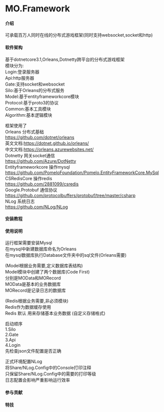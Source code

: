 # MO.Framework

#### 介绍
可承载百万人同时在线的分布式游戏框架(同时支持websocket,socket和http)  

#### 软件架构
基于dotnetcore3.1,Orleans,Dotnetty跨平台的分布式游戏框架  
模块分为:  
Login:登录服务器  
Api:http服务器  
Gate:支持socket和websocket  
Silo:基于Orleans的分布式服务  
Model:基于entityframeworkcore模块  
Protocol:基于proto3的协议  
Common:基本工具模块  
Algorithm:基本逻辑模块  

框架使用了  
Orleans 分布式基础  
https://github.com/dotnet/orleans  
英文文档:https://dotnet.github.io/orleans/  
中文文档:https://orleans.azurewebsites.net/  
Dotnetty 网关socket通信  
https://github.com/Azure/DotNetty  
Entityframeworkcore 操作mysql  
https://github.com/PomeloFoundation/Pomelo.EntityFrameworkCore.MySql  
CSRedisCore 操作redis  
https://github.com/2881099/csredis  
Google.Protobuf 通信协议  
https://github.com/protocolbuffers/protobuf/tree/master/csharp  
NLog 系统日志  
https://github.com/NLog/NLog  
#### 安装教程


#### 使用说明
运行框架需要安装Mysql  
在mysql中新建数据库命名为Orleans  
在mysql数据库执行Database文件夹中的sql文件(Orleans需要)  

(Model根据业务需要,定义数据库表结构)  
Model模块中创建了两个数据库(Code First)  
分别是MOData和MORecord  
MOData是基本的业务数据库  
MORecord是记录日志的数据库  

(Redis根据业务需要,非必须模块)  
Redis作为数据缓存使用  
Redis 默认 用来存储基本业务数据  (自定义存储格式)


启动顺序  
1.Silo  
2.Gate  
3.Api  
4.Login  
先检查json文件配置是否正确  

正式环境配置NLog  
将Share/NLog.Config中的Console打印注释  
只保留Share/NLog.Config中的需要的打印等级  
日志配置会影响严重影响运行效率  

#### 参与贡献



#### 特技

